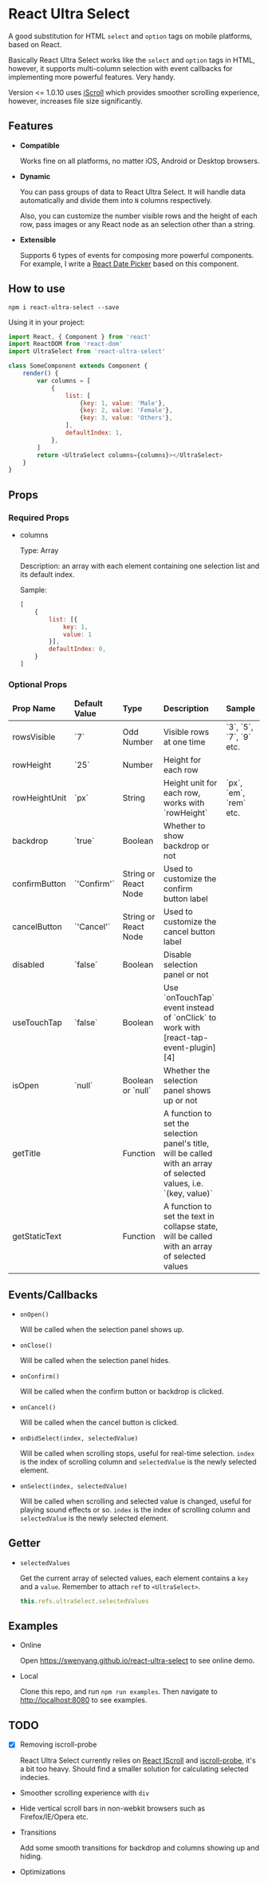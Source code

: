 # React Ultra Select
A good substitution for HTML `select` and `option` tags on mobile platforms, based on React.

Basically React Ultra Select works like the `select` and `option` tags in HTML, however, it supports multi-column selection with event callbacks for implementing more powerful features. Very handy.

Version <= 1.0.10 uses [iScroll][3] which provides smoother scrolling experience, however, increases file size significantly.

## Features
- **Compatible**

    Works fine on all platforms, no matter iOS, Android or Desktop browsers.

- **Dynamic**

	You can pass groups of data to React Ultra Select. It will handle data automatically and divide them into `N` columns respectively.

	Also, you can customize the number visible rows and the height of each row, pass images or any React node as an selection other than a string.

- **Extensible**

	Supports 6 types of events for composing more powerful components. For example, I write a [React Date Picker][2] based on this component.

## How to use

```
npm i react-ultra-select --save
```

Using it in your project:
```js
import React, { Component } from 'react'
import ReactDOM from 'react-dom'
import UltraSelect from 'react-ultra-select'

class SomeComponent extends Component {
	render() {
	    var columns = [
            {
                list: [
                    {key: 1, value: 'Male'},
                    {key: 2, value: 'Female'},
                    {key: 3, value: 'Others'},
                ],
                defaultIndex: 1,
            },
        ]
		return <UltraSelect columns={columns}></UltraSelect>
	}
}
```

## Props

### Required Props

- columns

    Type: Array

    Description: an array with each element containing one selection list and its default index.

    Sample:

    ```js
    [
        {
            list: [{
                key: 1,
                value: 1
            }],
            defaultIndex: 0,
        }
    ]
    ```

### Optional Props

 <table>
    <thead>
        <tr>
            <td><b>Prop Name</b></td>
            <td><b>Default Value</b></td>
            <td><b>Type</b></td>
            <td><b>Description</b></td>
            <td><b>Sample</b></td>
        </tr>
    </thead>
    <tbody>
        <tr>
            <td>rowsVisible</td>
            <td>`7`</td>
            <td>Odd Number</td>
            <td>Visible rows at one time</td>
            <td>`3`, `5`, `7`, `9` etc.</td>
        </tr>
        <tr>
            <td>rowHeight</td>
            <td>`25`</td>
            <td>Number</td>
            <td>Height for each row</td>
            <td></td>
        </tr>
        <tr>
            <td>rowHeightUnit</td>
            <td>`px`</td>
            <td>String</td>
            <td>Height unit for each row, works with `rowHeight`</td>
            <td>`px`, `em`, `rem` etc.</td>
        </tr>
        <tr>
            <td>backdrop</td>
            <td>`true`</td>
            <td>Boolean</td>
            <td>Whether to show backdrop or not</td>
            <td></td>
        </tr>
        <tr>
            <td>confirmButton</td>
            <td>`'Confirm'`</td>
            <td>String or React Node</td>
            <td>Used to customize the confirm button label</td>
            <td></td>
        </tr>
        <tr>
            <td>cancelButton</td>
            <td>`'Cancel'`</td>
            <td>String or React Node</td>
            <td>Used to customize the cancel button label</td>
            <td></td>
        </tr>
        <tr>
            <td>disabled</td>
            <td>`false`</td>
            <td>Boolean</td>
            <td>Disable selection panel or not</td>
            <td></td>
        </tr>
        <tr>
            <td>useTouchTap</td>
            <td>`false`</td>
            <td>Boolean</td>
            <td>Use `onTouchTap` event instead of `onClick` to work with [react-tap-event-plugin][4]</td>
            <td></td>
        </tr>
        <tr>
            <td>isOpen</td>
            <td>`null`</td>
            <td>Boolean or `null`</td>
            <td>Whether the selection panel shows up or not</td>
            <td></td>
        </tr>
        <tr>
            <td>getTitle</td>
            <td></td>
            <td>Function</td>
            <td>A function to set the selection panel's title, will be called with an array of selected values, i.e. `(key, value)`</td>
            <td></td>
        </tr>
        <tr>
            <td>getStaticText</td>
            <td></td>
            <td>Function</td>
            <td>A function to set the text in collapse state, will be called with an array of selected values</td>
            <td></td>
        </tr>
    </tbody>
</table>

## Events/Callbacks

- `onOpen()`

    Will be called when the selection panel shows up.

- `onClose()`

    Will be called when the selection panel hides.

- `onConfirm()`

    Will be called when the confirm button or backdrop is clicked.

- `onCancel()`

    Will be called when the cancel button is clicked.

- `onDidSelect(index, selectedValue)`

    Will be called when scrolling stops, useful for real-time selection. `index` is the index of scrolling column and `selectedValue` is the newly selected element.

- `onSelect(index, selectedValue)`

    Will be called when scrolling and selected value is changed, useful for playing sound effects or so. `index` is the index of scrolling column and `selectedValue` is the newly selected element.

## Getter

- `selectedValues`

    Get the current array of selected values, each element contains a `key` and a `value`. Remember to attach `ref` to `<UltraSelect>`.

    ```js
    this.refs.ultraSelect.selectedValues
    ```

## Examples
- Online

	Open <https://swenyang.github.io/react-ultra-select> to see online demo.

- Local

	Clone this repo, and run `npm run examples`. Then navigate to <http://localhost:8080> to see examples.

## TODO
- [x] Removing iscroll-probe

	React Ultra Select currently relies on [React IScroll][1] and [iscroll-probe][3], it's a bit too heavy. Should find a smaller solution for calculating selected indecies.

- Smoother scrolling experience with `div`

- Hide vertical scroll bars in non-webkit browsers such as Firefox/IE/Opera etc.

- Transitions

	Add some smooth transitions for backdrop and columns showing up and hiding.

- Optimizations

[1]: https://github.com/swenyang/react-iscroll
[2]: https://github.com/swenyang/react-date-picker
[3]: http://iscrolljs.com/
[4]: https://github.com/zilverline/react-tap-event-plugin
